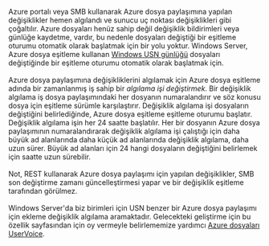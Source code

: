 Azure portalı veya SMB kullanarak Azure dosya paylaşımına yapılan değişiklikler hemen algılandı ve sunucu uç noktası değişiklikleri gibi çoğaltılır. Azure dosyaları henüz sahip değil değişiklik bildirimleri veya günlüğe kaydetme, vardır, bu nedenle dosyaları değiştiği bir eşitleme oturumu otomatik olarak başlatmak için bir yolu yoktur. Windows Server, Azure dosya eşitleme kullanan [Windows USN günlüğü](https://msdn.microsoft.com/library/windows/desktop/aa363798.aspx) dosyaları değiştiğinde bir eşitleme oturumu otomatik olarak başlatmak için.<br /><br /> Azure dosya paylaşımına değişikliklerini algılamak için Azure dosya eşitleme adında bir zamanlanmış iş sahip bir *algılama işi değiştirmek*. Bir değişiklik algılama iş dosya paylaşımındaki her dosyanın numaralandırır ve söz konusu dosya için eşitleme sürümle karşılaştırır. Değişiklik algılama işi dosyaların değiştiğini belirlediğinde, Azure dosya eşitleme eşitleme oturumu başlatır. Değişiklik algılama işin her 24 saatte başlatılır. Her bir dosyanın Azure dosya paylaşımının numaralandırarak değişiklik algılama işi çalıştığı için daha büyük ad alanlarında daha küçük ad alanlarında değişiklik algılama, daha uzun sürer. Büyük ad alanları için 24 hangi dosyaların değiştiğini belirlemek için saatte uzun sürebilir.<br /><br />
Not, REST kullanarak Azure dosya paylaşımı için yapılan değişiklikler, SMB son değiştirme zamanı güncelleştirmesi yapar ve bir değişiklik eşitleme tarafından görülmez. <br /><br />
Windows Server'da biz birimleri için USN benzer bir Azure dosya paylaşımı için ekleme değişiklik algılama aramaktadır. Gelecekteki geliştirme için bu özellik sayfasından için oy vermeyle belirlememize yardımcı [Azure dosyaları UserVoice](https://feedback.azure.com/forums/217298-storage/category/180670-files).
